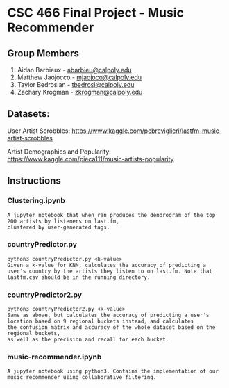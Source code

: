 # CSC 466 Final Project - Music Recommender

## Group Members
1. Aidan Barbieux - abarbieu@calpoly.edu
2. Matthew Jaojocco - mjaojoco@calpoly.edu
3. Taylor Bedrosian - tbedrosi@calpoly.edu
4. Zachary Krogman - zkrogman@calpoly.edu

## Datasets:

User Artist Scrobbles: https://www.kaggle.com/pcbreviglieri/lastfm-music-artist-scrobbles

Artist Demographics and Popularity: https://www.kaggle.com/pieca111/music-artists-popularity

## Instructions 

### Clustering.ipynb
    A jupyter notebook that when ran produces the dendrogram of the top 200 artists by listeners on last.fm, 
    clustered by user-generated tags.
    
### countryPredictor.py
    python3 countryPredictor.py <k-value>
    Given a k-value for KNN, calculates the accuracy of predicting a user's country by the artists they listen to on last.fm. Note that lastfm.csv should be in the running directory.

### countryPredictor2.py
    python3 countryPredictor2.py <k-value>
    Same as above, but calculates the accuracy of predicting a user's location based on 9 regional buckets instead, and calculates
    the confusion matrix and accuracy of the whole dataset based on the regional buckets, 
    as well as the precision and recall for each bucket.

### music-recommender.ipynb
    A jupyter notebook using python3. Contains the implementation of our music recommender using collaborative filtering.
    
